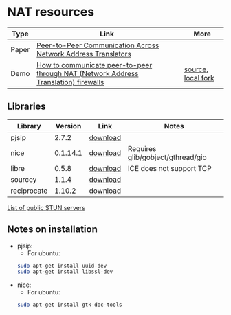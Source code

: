 # NAT resources

| Type    | Link | More |
| ------- | -----| ---|
| Paper   | [Peer-to-Peer Communication Across Network Address Translators](http://www.brynosaurus.com/pub/net/p2pnat/) | |
| Demo    | [How to communicate peer-to-peer through NAT (Network Address Translation) firewalls](http://www.mindcontrol.org/~hplus/nat-punch.html) | [source](http://www.mindcontrol.org/%7Ehplus/nat-punch.zip),  [local fork](nat-punch) |


## Libraries
| Library | Version | Link | Notes |
| -------| --------| -----| ----|
| pjsip | 2.7.2 | [download](http://www.pjsip.org/download.htm) | |
| nice | 0.1.14.1 | [download](https://gitlab.freedesktop.org/libnice/libnice/-/archive/master/libnice-master.tar.gz) | Requires glib/gobject/gthread/gio|
| libre | 0.5.8 | [download](http://www.creytiv.com/pub) | ICE does not support TCP |
| sourcey | 1.1.4 | [download](https://github.com/sourcey/libsourcey/archive/1.1.4.tar.gz) | |
| reciprocate | 1.10.2 | [download](https://github.com/resiprocate/resiprocate/archive/resiprocate-1.10.2.tar.gz) | |

[List of public STUN servers](stun_servers.txt)


## Notes on installation
- pjsip:
    - For ubuntu:
    ```bash
    sudo apt-get install uuid-dev
    sudo apt-get install libssl-dev
    ```
- nice:
    - For ubuntu:
    ```bash
    sudo apt-get install gtk-doc-tools
    ```